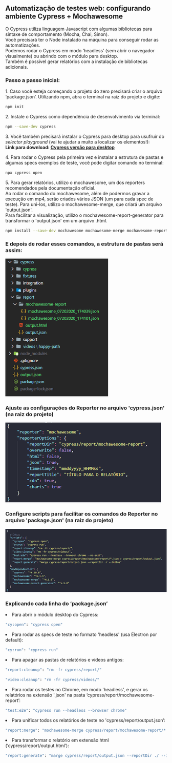 <h2>
  Automatização de testes web: configurando ambiente Cypress + Mochawesome
</h2>

<p>
  O Cypress utiliza linguagem Javascript com algumas bibliotecas para sintaxe de comportamento (Mocha, Chai, Sinon).
  <br />
  Você precisará ter o Node instalado na máquina para conseguir rodar as automatizações.
  <br />
  Podemos rodar o Cypress em modo ‘headless’ (sem abrir o navegador visualmente) ou abrindo com o módulo para desktop.
  <br />
  Também é possível gerar relatórios com a instalação de bibliotecas adicionais.
</p>

<h3>Passo a passo inicial:</h3>

<p>
  1. Caso você esteja começando o projeto do zero precisará criar o arquivo ‘package.json’.
  Utilizando npm, abra o terminal na raiz do projeto e digite:

  ```bash
  npm init
  ```
</p>

<p>
  2. Instale o Cypress como dependência de desenvolvimento via terminal:

  ```bash
  npm --save-dev cypress
  ```
</p>

<p>
  3. Você também precisará instalar o Cypress para desktop para usufruir do <i>selector playground</i>
  (vai te ajudar a muito a localizar os elementos!):
  <br />
<b>Link para download: <a href="https://download.cypress.io/desktop" target="_blank" rel="noopener noreferrer">Cypress
    versão para desktop</a>
</b>
</p>

<p>
  4. Para rodar o Cypress pela primeira vez e instalar a estrutura de pastas e algumas specs exemplos de teste, você pode digitar comando no terminal:

  ```bash
  npx cypress open
  ```
</p>

<p>
  5. Para gerar relatórios, utilizo o mochawesome, um dos reporters recomendados pela documentação oficial.
  <br />
  Ao rodar o comando do mochawesome, além de podermos gravar a execução em mp4, serão criados vários JSON (um para cada spec de teste). Para uni-los, utilizo o mochawesome-merge, que criará um arquivo 'output.json'.
  <br />
  Para facilitar a visualização, utilizo o mochawesome-report-generator para transformar o 'output.json' em um arquivo .html.

  ```bash
  npm install --save-dev mochawesome mochawesome-merge mochawesome-report-generator
  ```
</p>

<h3>
  E depois de rodar esses comandos, a estrutura de pastas será assim:
</h3>

<p>
  <img src="./images/cypress2.png">
</p>

<h3>
  Ajuste as configurações do Reporter no arquivo 'cypress.json' (na raiz do projeto)
</h3>

<p>
  <img src="./images/cypress3.png">
</p>

<h3>
  Configure scripts para facilitar os comandos do Reporter no arquivo 'package.json' (na raiz do projeto)
</h3>

<p>
  <img src="./images/cypress4.png">
</p>

<h3>
  Explicando cada linha do ‘package.json’
</h3>

<li>
  Para abrir o módulo desktop do Cypress:

  ```bash
  "cy:open": "cypress open"
  ```
</li>

<li>
  Para rodar as specs de teste no formato 'headless' (usa Electron por default):

  ```bash
  "cy:run": "cypress run"
  ```
</li>

<li>
  Para apagar as pastas de relatórios e vídeos antigos:

  ```bash
  "report:cleanup": "rm -fr cypress/report/"
  ```

  ```bash
  "video:cleanup": "rm -fr cypress/videos/"
  ```
</li>

<li>
  Para rodar os testes no Chrome, em modo 'headless', e gerar os relatórios na extensão '.json' na pasta ‘cypress/report/mochawesome-report’:

  ```bash
  "test:e2e": "cypress run --headless --browser chrome"
  ```
</li>

<li>
  Para unificar todos os relatórios de teste no 'cypress/report/output.json’:

  ```bash
  "report:merge": "mochawesome-merge cypress/report/mochawesome-report/*.json > cypress/report/output.json"
  ```
</li>

<li>
  Para transformar o relatório em extensão html (‘cypress/report/output.html’):

  ```bash
  "report:generate": "marge cypress/report/output.json --reportDir ./ --inline"
  ```
</li>